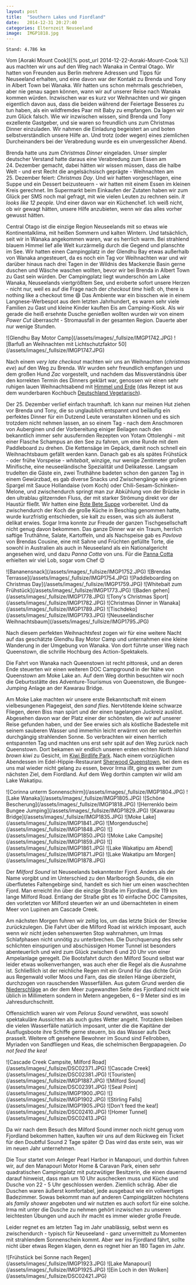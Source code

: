 ```yaml
---
layout: post
title:  "Southern Lakes und Fiordland"
date:   2014-12-31 20:27:40
categories: Elternzeit Neuseeland
image:  IMGP1818.jpg
---
```

	Stand: 4.786 km

Vom [Aoraki Mount Cook]({% post_url 2014-12-22-Aoraki-Mount-Cook %}) aus machten wir uns auf den Weg nach Wanaka in Central Otago. Wir hatten von Freunden aus Berlin mehrere Adressen und Tipps für Neuseeland erhalten, und eine davon war der Kontakt zu Brenda und Tony in Albert Town bei Wanaka. Wir hatten uns schon mehrmals geschrieben, aber nie genau sagen können, wann wir auf unserer Reise nach Wanaka kommen würden. Inzwischen war es kurz vor Weihnachten und wir gingen eigentlich davon aus, dass die beiden während der Feiertage Besseres zu tun haben, als ein wildfremdes Paar mit Baby zu empfangen. Da lagen wir zum Glück falsch. Wie wir inzwischen wissen, sind Brenda und Tony exzellente Gastgeber, und sie waren so freundlich uns zum Christmas Dinner einzuladen. Wir nahmen die Einladung begeistert an und boten selbstverständlich unsere Hilfe an. Und trotz (oder wegen) eines ziemlichen Durcheinanders bei der Verabredung wurde es ein unvergesslicher Abend.

Brenda hatte uns zum *Christmas Dinner* eingeladen. Unser simpler deutscher Verstand hatte daraus eine Verabredung zum Essen am 24. Dezember gemacht, dabei hätten wir wissen müssen, dass die halbe Welt - und erst Recht die angelsächsisch geprägte - Weihnachten am 25. Dezember feiert: *Christmas Day*. Und wir hatten vorgeschlagen, eine Suppe und ein Dessert beizusteuern - wir hatten mit einem Essen im kleinen Kreis gerechnet. Im Supermarkt beim Einkaufen der Zutaten haben wir zum Glück per SMS noch mal gefragt, mit wie vielen Leuten zu rechnen sein. *It looks like 12 people.* Und einer davon war ein Küchenchef. Ich weiß nicht, ob wir gewagt hätten, unsere Hilfe anzubieten, wenn wir das alles vorher gewusst hätten.

Central Otago ist die einzige Region Neuseelands mit so etwas wie Kontinentalklima, mit heißen Sommern und kalten Wintern. Und tatsächlich, seit wir in Wanaka angekommen waren, war es herrlich warm. Bei strahlend blauem Himmel lief alle Welt kurzärmelig durch die Gegend und planschte im See. Wir hatten einen Campingplatz in der Glendhu Bay etwas außerhalb von Wanaka angesteuert, da es noch ein Tag vor Weihnachten war und wir darüber hinaus nach drei Tagen in der Wildnis des Mackenzie Basin gerne duschen und Wäsche waschen wollten, bevor wir bei Brenda in Albert Town zu Gast sein würden. Der Campingplatz liegt wunderschön am Lake Wanaka, Neuseelands viertgrößtem See, und eroberte sofort unsere Herzen - nicht nur, weil es auf die Frage nach der *checkout time* hieß: oh, there is nothing like a checkout time :smile: Das Ambiente war ein bisschen wie in einem Langnese-Werbespot aus dem letzten Jahrhundert, es waren sehr viele Familien zu Gast und kleine Kinder kauften Eis am Camping-Kiosk. Als wir gerade die heiß ersehnte Dusche genießen wollten wurden wir von einem *Power Cut* überrascht - Stromausfall in der gesamten Region. Dauerte aber nur wenige Stunden.

<div class="carousel">
![Glendhu Bay Motor Camp](/assets/images/_fullsize/IMGP1742.JPG)
![Barfuß an Weihnachten mit Lichtschutzfaktor 50](/assets/images/_fullsize/IMGP1747.JPG)
</div>

Nach einem *very late checkout* machten wir uns an Weihnachten (*christmas eve*) auf den Weg zu Brenda. Wir wurden sehr freundlich empfangen und dem großen Hund *Zac* vorgestellt, und nachdem das Missverständnis über den korrekten Termin des Dinners geklärt war, genossen wir einen sehr ruhigen lauen Weihnachtsabend mit [Himmel und Erde][himmelunderde] (das Rezept ist aus dem wunderbaren Kochbuch [Deutschland Vegetarisch][deutschlandvegetarisch]).

Der 25. Dezember verlief einfach traumhaft. Ich kann nur meinen Hut ziehen vor Brenda und Tony, die so unglaublich entspannt und beiläufig ein perfektes Dinner für ein Dutzend Leute veranstalten können und es sich trotzdem nicht nehmen lassen, an so einem Tag - nach dem Anschmoren von Auberginen und der Vorbereitung einiger Beilagen nach den bekanntlich immer sehr ausufernden Rezepten von Yotam Ottolenghi - mit einer Flasche Schampus an den See zu fahren, um eine Runde mit dem Paddleboard zu drehen. Die Kettensäge im Gepäck, damit noch schnell ein Weihnachtsbaum gefällt werden kann. Danach gab es als spätes Frühstück - oder frühe Vorspeise - *whitebait*, winzige, nur wenige Zentimeter großen Minifische, eine neuseeländische Spezialität und Delikatesse. Langsam trudelten die Gäste ein, zwei Truthähne badeten schon den ganzen Tag in einem Gewürzbad, es gab diverse Snacks und Zwischengänge wie grünen Spargel mit Sauce Hollandaise (vom Koch) oder Chili-Sesam-Schinken-Melone, und zwischendurch springt man zur Abkühlung von der Brücke in den ultrablau glitzernden Fluss, der mit starker Strömung direkt vor der Haustür fließt. Wir hatten eine [Rote Bete Suppe][suppe] vorbereitet. Und da zwischendurch der Koch die große Küche in Beschlag genommen hatte, wurde kurzfristig entschieden, sie kalt zu essen, was sich als äußerst delikat erwies. Sogar Irma konnte zur Freude der ganzen Tischgesellschaft nicht genug davon bekommen. Das ganze Dinner war ein Traum, herrlich saftige Truthähne, Salate, Kartoffeln, und als Nachspeise gab es *Pavlova* von Brendas Cousine, eine mit Sahne und Früchten gefüllte Torte, die sowohl in Australien als auch in Neuseeland als ein Nationalgericht angesehen wird, und dazu *Panna Cotta* von uns. Für die [Panna Cotta][dessert] erhielten wir viel Lob, sogar vom Chef :relieved:

<div class="carousel">
![Bananensnack](/assets/images/_fullsize/IMGP1752.JPG)
![Brendas Terrasse](/assets/images/_fullsize/IMGP1754.JPG)
![Paddleboarding on Christmas Day](/assets/images/_fullsize/IMGP1759.JPG)
![Whitebait zum Frühstück](/assets/images/_fullsize/IMGP1773.JPG)
![Baden gehen](/assets/images/_fullsize/IMGP1778.JPG)
![Tony's Christmas Sport](/assets/images/_fullsize/IMGP1782.JPG)
![Christmas Dinner in Wanaka](/assets/images/_fullsize/IMGP1789.JPG)
![Tischdeko](/assets/images/_fullsize/IMGP1793.JPG)
![Neuseeländischer Weihnachtsbaum](/assets/images/_fullsize/IMGP1795.JPG)
</div>

Nach diesem perfekten Weihnachtsfest zogen wir für eine weitere Nacht auf das geschätzte Glendhu Bay Motor Camp und unternahmen eine kleine Wanderung in der Umgebung von Wanaka. Von dort führte unser Weg nach Queenstown, die schrille Hochburg des Action-Spektakels.

Die Fahrt von Wanaka nach Queenstown ist recht pittoresk, und an deren Ende steuerten wir einen weiteren DOC Campground in der Nähe von Queenstown am Moke Lake an. Auf dem Weg dorthin besuchten wir noch die Geburtsstätte des Adventure-Tourismus von Queenstown, die Bungee-Jumping Anlage an der Kawarau Bridge.

Am Moke Lake machten wir unsere erste Bekanntschaft mit einem vielbesungenen Plagegeist, den *sand flies*. Nervtötende kleine schwarze Fliegen, deren Biss man spürt und der einen tagelangen Juckreiz auslöst. Abgesehen davon war der Platz einer der schönsten, die wir auf unserer Reise gefunden haben, und der See erwies sich als köstliche Badestelle mit seinem sauberen Wasser und immerhin leicht erwärmt von der weiterhin durchgängig strahlenden Sonne. So verbrachten wir einen herrlich entspannten Tag und machten uns erst sehr spät auf den Weg zurück nach Queenstown. Dort bekamen wir endlich unseren ersten echten *North Island brown kiwi* zu Gesicht, im [Kiwi Birdlife Park][kiwi]. Nach einem vorzüglichen Abendessen im Edel-Hippie-Restaurant [Sherwood Queenstown][sherwood], bei dem es uns mal wieder nicht gelang zu essen, bevor Irma ißt, ging es weiter zum nächsten Ziel, dem Fiordland. Auf dem Weg dorthin campten wir wild am Lake Wakatipu.

<div class="carousel">
![Corinna unterm Sonnenschirm](/assets/images/_fullsize/IMGP1804.JPG)
![Lake Wanaka](/assets/images/_fullsize/IMGP1805.JPG)
![Schöne Bescherung](/assets/images/_fullsize/IMGP1818.JPG)
![Herrenklo beim Bungee Jumping](/assets/images/_fullsize/IMGP1829.JPG)
![Kawarau Bridge](/assets/images/_fullsize/IMGP1835.JPG)
![Moke Lake](/assets/images/_fullsize/IMGP1841.JPG)
![Morgendusche](/assets/images/_fullsize/IMGP1848.JPG)
![](/assets/images/_fullsize/IMGP1850.JPG)
![Moke Lake Campsite](/assets/images/_fullsize/IMGP1859.JPG)
![](/assets/images/_fullsize/IMGP1861.JPG)
![Lake Wakatipu am Abend](/assets/images/_fullsize/IMGP1871.JPG)
![Lake Wakatipu am Morgen](/assets/images/_fullsize/IMGP1878.JPG)
</div>

Der *Milford Sound* ist Neuseelands bekanntester Fjord. Anders als der Name vorgibt und im Unterschied zu den Marlborogh Sounds, die ein überflutetes Faltengebirge sind, handelt es sich hier um einen waschechten Fjord. Man erreicht ihn über die einzige Straße im Fjordland, die 119 km lange Milford Road. Entlang der Straße gibt es 10 einfache DOC Campsites, den vorletzten vor Milford steuerten wir an und übernachteten in einem Meer von Lupinen am Cascade Creek.

Am nächsten Morgen fuhren wir zeitig los, um das letzte Stück der Strecke zurückzulegen. Die Fahrt über die Milford Road ist wirklich imposant, auch wenn wir nicht jeden sehenswerten Stop wahrnahmen, um Irmas Schlafphasen nicht unnötig zu unterbrechen. Die Durchquerung des sehr schlichten einspurigen und abschüssigen Homer Tunnel ist besonders abenteuerlich und wird zum Glück zwischen 6 und 20 Uhr von einer Ampelanlage geregelt. Die Bootsfahrt durch den Milford Sound selbst war leider etwas wolkenverhangen, was auch eher die Regel als die Ausnahme ist. Schließlich ist der reichliche Regen mit ein Grund für das dichte Grün aus Regenwald voller Moos und Farn, das die steilen Hänge überzieht, durchzogen von rauschenden Wasserfällen. Aus gutem Grund werden die [Niederschläge][klima] an der dem Meer zugewandten Seite des Fjordland nicht wie üblich in Millimetern sondern in Metern angegeben, 6 – 9 Meter sind es im Jahresdurchschnitt.

Offensichtlich waren wir vom *Pelorus Sound* verwöhnt, was sowohl spektakuläre Aussichten als auch gutes Wetter angeht. Trotzdem bleiben die vielen Wasserfälle natürlich imposant, unter die die Kapitäne der Ausflugsboote ihre Schiffe gerne steuern, bis das Wasser aufs Deck prasselt. Weitere oft gesehene Bewohner im Sound sind Fellrobben, Myriaden von Sandfliegen und Keas, die schelmischen Bergpapageien. *Do not feed the kea!*

<div class="carousel">
![Cascade Creek Campsite, Milford Road](/assets/images/_fullsize/DSC02371.JPG)
![Cascade Creek](/assets/images/_fullsize/DSC02381.JPG)
![Touristen](/assets/images/_fullsize/IMGP1887.JPG)
![Milford Sound](/assets/images/_fullsize/DSC02391.JPG)
![Seal Point](/assets/images/_fullsize/IMGP1900.JPG)
![](/assets/images/_fullsize/IMGP1902.JPG)
![Stirling Falls](/assets/images/_fullsize/IMGP1905.JPG)
![Don't feed the kea!](/assets/images/_fullsize/DSC02410.JPG)
![Homer Tunnel](/assets/images/_fullsize/DSC02413.JPG)
</div>

Da wir nach dem Besuch des Milford Sound immer noch nicht genug vom Fjordland bekommen hatten, kauften wir uns auf dem Rückweg ein Ticket für den Doubtful Sound 2 Tage später :blush: Das wird das erste sein, was wir im neuen Jahr unternehmen.

Die Tour startet vom Anleger Pearl Harbor in Manapouri, und dorthin fuhren wir, auf den Manapouri Motor Home & Caravan Park, einen sehr quadratischen Campingplatz mit putzwütiger Besitzerin, die einen dauernd darauf hinweist, dass man um 10 Uhr auschecken muss und Küche und Dusche von 22 - 5 Uhr geschlossen werden. Ziemlich schräg. Aber die Duschen waren äußerst komfortabel, jede ausgebaut wie ein vollwertiges Badezimmer. Sowas bekommt man auf anderen Campingplätzen höchstens als *family shower* angeboten und wir nutzten es auch sofort für eine solche. Irma mit unter die Dusche zu nehmen gehört inzwischen zu unseren leichtesten Übungen und auch ihr macht es immer wieder große Freude.

Leider regnet es am letzten Tag im Jahr unablässig, selbst wenn es zwischendurch - typisch für Neuseeland - ganz unvermittelt zu Momenten mit strahlendem Sonnenschein kommt. Aber wer ins Fjordland fährt, sollte nicht über etwas Regen klagen, denn es regnet hier an 180 Tagen im Jahr.

<div class="carousel">
![Frühstück bei Sonne nach Regen](/assets/images/_fullsize/IMGP1923.JPG)
![Lake Manapouri](/assets/images/_fullsize/IMGP1925.JPG)
![Ein Loch in den Wolken](/assets/images/_fullsize/DSC02421.JPG)
</div>

[himmelunderde]: https://buchgourmet.com/rezept/himmel-und-erde/
[deutschlandvegetarisch]: http://www.brandstaetterverlag.com/buch/deutschland-vegetarisch
[suppe]: http://www.tobiaskocht.com/#article/4576
[dessert]: http://www.kuechengoetter.de/rezepte/Pudding-Cremes/Sahnecreme-176897.html
[klima]: http://de.wikipedia.org/wiki/Milford_Sound#Klima
[kiwi]: http://kiwibird.co.nz/
[sherwood]: http://sherwoodqueenstown.nz/
